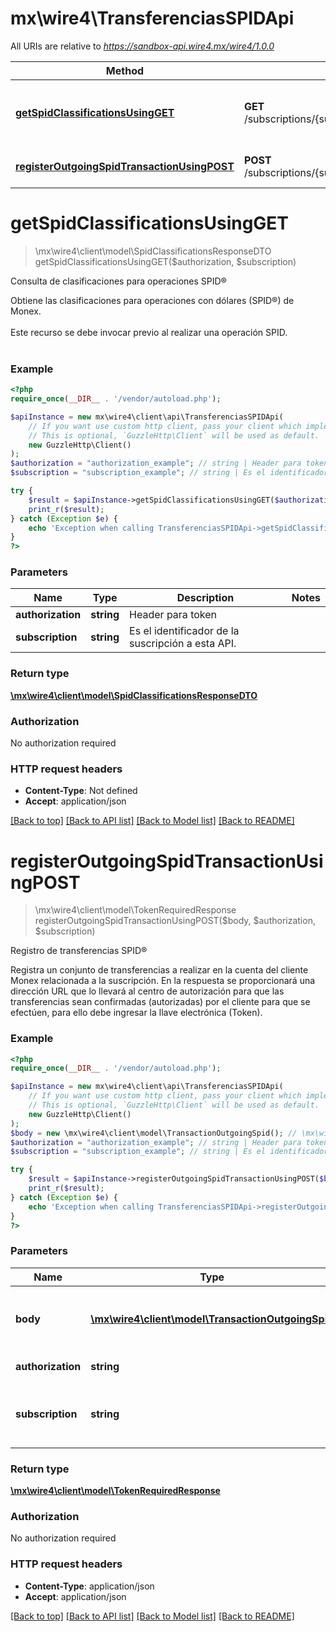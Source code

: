 # mx\wire4\TransferenciasSPIDApi

All URIs are relative to *https://sandbox-api.wire4.mx/wire4/1.0.0*

Method | HTTP request | Description
------------- | ------------- | -------------
[**getSpidClassificationsUsingGET**](TransferenciasSPIDApi.md#getspidclassificationsusingget) | **GET** /subscriptions/{subscription}/beneficiaries/spid/classifications | Consulta de clasificaciones para operaciones SPID®
[**registerOutgoingSpidTransactionUsingPOST**](TransferenciasSPIDApi.md#registeroutgoingspidtransactionusingpost) | **POST** /subscriptions/{subscription}/transactions/outcoming/spid | Registro de transferencias SPID®

# **getSpidClassificationsUsingGET**
> \mx\wire4\client\model\SpidClassificationsResponseDTO getSpidClassificationsUsingGET($authorization, $subscription)

Consulta de clasificaciones para operaciones SPID®

Obtiene las clasificaciones para operaciones con dólares (SPID®) de Monex.<br/><br/>Este recurso se debe invocar previo al realizar una operación SPID.<br/><br/>

### Example
```php
<?php
require_once(__DIR__ . '/vendor/autoload.php');

$apiInstance = new mx\wire4\client\api\TransferenciasSPIDApi(
    // If you want use custom http client, pass your client which implements `GuzzleHttp\ClientInterface`.
    // This is optional, `GuzzleHttp\Client` will be used as default.
    new GuzzleHttp\Client()
);
$authorization = "authorization_example"; // string | Header para token
$subscription = "subscription_example"; // string | Es el identificador de la suscripción a esta API.

try {
    $result = $apiInstance->getSpidClassificationsUsingGET($authorization, $subscription);
    print_r($result);
} catch (Exception $e) {
    echo 'Exception when calling TransferenciasSPIDApi->getSpidClassificationsUsingGET: ', $e->getMessage(), PHP_EOL;
}
?>
```

### Parameters

Name | Type | Description  | Notes
------------- | ------------- | ------------- | -------------
 **authorization** | **string**| Header para token |
 **subscription** | **string**| Es el identificador de la suscripción a esta API. |

### Return type

[**\mx\wire4\client\model\SpidClassificationsResponseDTO**](../Model/SpidClassificationsResponseDTO.md)

### Authorization

No authorization required

### HTTP request headers

 - **Content-Type**: Not defined
 - **Accept**: application/json

[[Back to top]](#) [[Back to API list]](../../README.md#documentation-for-api-endpoints) [[Back to Model list]](../../README.md#documentation-for-models) [[Back to README]](../../README.md)

# **registerOutgoingSpidTransactionUsingPOST**
> \mx\wire4\client\model\TokenRequiredResponse registerOutgoingSpidTransactionUsingPOST($body, $authorization, $subscription)

Registro de transferencias SPID®

Registra un conjunto de transferencias a realizar en la cuenta del cliente Monex relacionada a la suscripción. En la respuesta se proporcionará una dirección URL que lo llevará al centro de autorización para que las transferencias sean confirmadas (autorizadas) por el cliente para que se efectúen, para ello debe ingresar la llave electrónica (Token).

### Example
```php
<?php
require_once(__DIR__ . '/vendor/autoload.php');

$apiInstance = new mx\wire4\client\api\TransferenciasSPIDApi(
    // If you want use custom http client, pass your client which implements `GuzzleHttp\ClientInterface`.
    // This is optional, `GuzzleHttp\Client` will be used as default.
    new GuzzleHttp\Client()
);
$body = new \mx\wire4\client\model\TransactionOutgoingSpid(); // \mx\wire4\client\model\TransactionOutgoingSpid | Información de las transferencias SPID de salida
$authorization = "authorization_example"; // string | Header para token
$subscription = "subscription_example"; // string | Es el identificador de la suscripción a esta API.

try {
    $result = $apiInstance->registerOutgoingSpidTransactionUsingPOST($body, $authorization, $subscription);
    print_r($result);
} catch (Exception $e) {
    echo 'Exception when calling TransferenciasSPIDApi->registerOutgoingSpidTransactionUsingPOST: ', $e->getMessage(), PHP_EOL;
}
?>
```

### Parameters

Name | Type | Description  | Notes
------------- | ------------- | ------------- | -------------
 **body** | [**\mx\wire4\client\model\TransactionOutgoingSpid**](../Model/TransactionOutgoingSpid.md)| Información de las transferencias SPID de salida |
 **authorization** | **string**| Header para token |
 **subscription** | **string**| Es el identificador de la suscripción a esta API. |

### Return type

[**\mx\wire4\client\model\TokenRequiredResponse**](../Model/TokenRequiredResponse.md)

### Authorization

No authorization required

### HTTP request headers

 - **Content-Type**: application/json
 - **Accept**: application/json

[[Back to top]](#) [[Back to API list]](../../README.md#documentation-for-api-endpoints) [[Back to Model list]](../../README.md#documentation-for-models) [[Back to README]](../../README.md)

